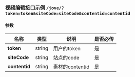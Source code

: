 ### 视频编辑接口示例 `/jove/?token=token&siteCode=siteCode&contentid=contentid`

#### 参数

| 名称      | 类型   | 说明            | 是否必传|
| ---------- | ------- | ------------- | ----|
| **token**     | string  | 用户的token    | 是|
| **siteCode**  | string | 站点的code    |   是|
| **contentid** | string | 素材的contentid|  是|


